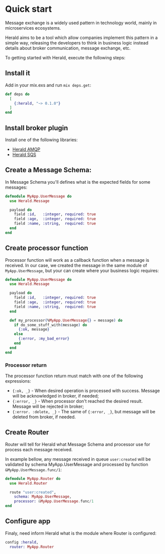 # Quick start

Message exchange is a widely used pattern in technology world, mainly in microservices ecosystems.

Herald aims to be a tool which allow companies implement this pattern in a simple way, releasing the developers to think in business logic instead details about broker communication, message exchange, etc.

To getting started with Herald, execute the following steps:

## Install it

Add in your mix.exs and run `mix deps.get`:

```elixir
def deps do
  [
    {:herald, "~> 0.1.0"}
  ]
end
```

## Install broker plugin

Install one of the following libraries:

* [Herald AMQP](https://hexdocs.pm/herald_amqp)
* [Herald SQS](https://hexdocs.pm/herald_sqs)

## Create a Message Schema:

In Message Schema you'll defines what is the expected fields for some messages:

```elixir
defmodule MyApp.UserMessage do
  use Herald.Message

  payload do
    field :id,   :integer, required: true
    field :age,  :integer, required: true
    field :name, :string,  required: true
  end
end
```

## Create processor function

Processor function will work as a callback function when a message is received. In our case, we created the message in the same module of `MyApp.UserMessage`, but your can create where your business logic requires:

```elixir
defmodule MyApp.UserMessage do
  use Herald.Message

  payload do
    field :id,   :integer, required: true
    field :age,  :integer, required: true
    field :name, :string,  required: true
  end

  def my_processor(%MyApp.UserMessage{} = message) do
    if do_some_stuff_with(message) do
      {:ok, message}
    else
      {:error, :my_bad_error}
    end
  end
end
```

### Processor return

The processor function return must match with one of the following expressions:

* `{:ok, _}` - When desired operation is processed with success. Message will be acknowledged in broker, if needed;
* `{:error, _}` - When processor don't reached the desired result. Message will be rejected in broker;
* `{:error. :delete, _}` - The same of `{:error, _}`, but message will be deleted from broker, if needed.

## Create Router

Router will tell for Herald what Message Schema and processor use for process each message received.

In example bellow, any message received in queue `user:created` will be validated by schema MyApp.UserMessage and processed by function `&MyApp.UserMessage.func/1`:

```elixir
defmodule MyApp.Router do
  use Herald.Router

  route "user:created",
    schema: MyApp.UserMessage,
    processor: &MyApp.UserMessage.func/1
end
```

## Configure app

Finaly, need inform Herald what is the module where Router is configured:

```elixir
config :herald,
  router: MyApp.Router
```